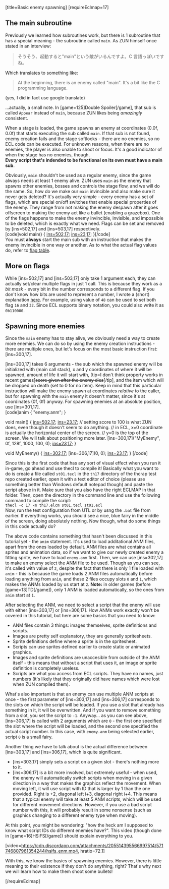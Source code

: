 [title=Basic enemy spawning]
[requireEclmap=17]
## The main subroutine
Previously we learned how subroutines work, but there is 1 subroutine that has a special meaning - the subroutine called `main`. As ZUN himself once stated in an interview:  
> そうそう、起動すると"main"という敵がいるんですよ。C 言語っぽいですね。  

Which translates to something like:  
> At the beginning, there is an enemy called "main". It's a bit like the C programming language.

(yes, I did in fact use google translate)  

\.\.\.actually, a small note. In [game=125]Double Spoiler[/game], that sub is called `Appear` instead of `main`, because ZUN likes being *amazingly* consistent.

When a stage is loaded, the game spawns an enemy at coordinates (0.0f, 0.0f) that starts executing the sub called `main`. If that sub is not found, enemy creation fails and the stage softlocks - there are no enemies, so no ECL code can be executed. For unknown reasons, when there are no enemies, the player is also unable to shoot or focus. It's a good indicator of when the stage has no enemies, though.  
**Every script that's indended to be functional on its own must have a main sub**.  
  
Obviously, `main` shouldn't be used as a regular enemy, since the game always needs at least 1 enemy alive. ZUN uses `main` as the enemy that spawns other enemies, bosses and controls the stage flow, and we will do the same. So, how do we make our `main` invincible and also make sure it never gets deleted? It's actually very simple - every enemy has a set of flags, which are special on/off switches that enable special properties of the enemy. They range from not making the enemy despawn after it goes offscreen to making the enemy act like a bullet (enabling a grazebox). One of the flags happens to make the enemy invincible, invisible, and impossible to be deleted, which is exactly what we need. Flags can be set and removed by [ins=502,17] and [ins=503,17] respectively.  
[code]void main() {
    [ins=502,17](32);
    [ins=23,17](10000);
}[/code]  
You must **always** start the main sub with an instruction that makes the enemy invincible in one way or another. As to what the actual flag values do, refer to [flag table](#s=modding/flags).

## More on flags
While [ins=502,17] and [ins=503,17] only take 1 argument each, they can actually set/clear multiple flags in just 1 call. This is because they work as a *bit mask* - every bit in the number corresponds to a different flag. If you don't know how bits are used to represent a number, I wrote a (short) explanation [here](#s=ecl-tutorial/3b). For example, using value of `48` can be used to set both flag `16` and `32`. Since ECL supports binary notation, you could also write it as `0b110000`.

## Spawning more enemies
Since the `main` enemy has to stay alive, we obviously need a way to create more enemies. We can do so by using the enemy creation instructions - there are multiple ones, but let's focus on the most basic instruction first: [ins=300,17].  

[ins=300,17] takes 6 arguments - the sub which the spawned enemy will be initialized with (main call stack), x and y coordinates of where it will be spawned, amount of life it will start with, [tip=I don&apos;t think property works in recent games]~~score given after the enemy dies~~[/tip], and the item which will be dropped on death (set to 0 for no item). Keep in mind that this particular instruction will make the enemy spawn at coordinates *relative* to the caller, but for spawning with the `main` enemy it doesn't matter, since it's at coordinates (0f, 0f) anyway. For spawning enemies at an absolute position, use [ins=301,17].  
[code]anim {
    "enemy.anm";
}

void main() {
    [ins=502,17](32);
    [ins=23,17](60);
    // setting score to 100 is what ZUN does, even though it doesn't seem to do anything.
    // in ECL, x=0 coordinate is actually the horizontal center of the screen.
    // y=0 is the top of the screen. We will talk about positioning more later.
    [ins=300,17]("MyEnemy", 0f, 128f, 1000, 100, 0);
    [ins=23,17](10000);
}

void MyEnemy() {
    [ins=302,17](2);
    [ins=306,17](0, 0);
    [ins=23,17](10000);
}
[/code]  

Since this is the first code that has any sort of visual effect when you run it in-game, go ahead and use thecl to compile it! Basically what you want to do is create a file called `st01.tecl` in the `th17` directory of the thcrap test repo created earlier, open it with a text editor of choice (please use something better than Windows default notepad though) and paste the script above in it. Make sure that you also have the right ECLMAP in that folder. Then, open the directory in the command line and use the following command to compile the script:  
`thecl -c 17 -m th17.elcm st01.tecl st01.ecl`  
Now, run the test configuration from UTL or by usng the `.bat` file from earlier. If everything works, you should see a nice, blue fairy in the middle of the screen, doing absolutely nothing. Now though, what do some things in this code actually do?  
  
The above code contains something that hasn't been discussed in this tutorial yet - the `anim` statement. It's used to load additational ANM files, apart from the ones loaded by default. ANM files are what contains all sprites and animation data, so if we want to give our newly created enemy a fitting sprite, we have to load `enemy.anm` first. Then, we can use [ins=302,17] to make an enemy select the ANM file to be used. Though as you can see, it's called with value of `2`, despite the fact that there is only 1 file loaded with `anim` - this is because the game loads 2 ANM files automatically before loading anything from `anim`, and these 2 files occupy slots `0` and `1`, which makes the ANMs loaded by us start at `2`. **Note:** in older games (before [game=13]TD[/game]), only 1 ANM is loaded automatically, so the ones from `anim` start at `1`.  

After selecting the ANM, we need to select a script that the enemy will use with either [ins=303,17] or [ins=306,17]. How ANMs work exactly won't be covered in this tutorial, but here are some basics that you need to know:
- ANM files contain 3 things: images themselves, sprite definitions and scripts.
- Images are pretty self explanatory, they are generally spritesheets.
- Sprite definitions define where a sprite is in the spritesheet.
- Scripts can use sprites defined earlier to create static or animated graphics.
- Images and sprite definitions are unaccesible from outside of the ANM itself - this means that without a script that uses it, an image or sprite definition is completely useless.
- Scripts are what you access from ECL scripts. They have no names, just numbers (it's likely that they originally did have names which were lost when ZUN compiled them).

What's also important is that an enemy can use multiple ANM scripts at once - the first parameter of [ins=303,17] and [ins=306,17] corresponds to the slots on which the script will be loaded. If you use a slot that already has something in it, it will be overwritten. And if you want to remove something from a slot, you set the script to `-1`. Anyway\.\.\. as you can see above, [ins=306,17] is called with 2 arguments which are `0` - the first one specified the slot where the script will be loaded, and the second one specified the actual script number. In this case, with `enemy.anm` being selected earlier, script `0` is a small fairy.  

Another thing we have to talk about is the actual difference between [ins=303,17] and [ins=306,17], which is quite significant.
- [ins=303,17] simply sets a script on a given slot - there's nothing more to it.
- [ins=306,17] is a bit more involved, but extremely useful - when used, the enemy will automatically switch scripts when moving in a given direction in a way that makes the graphics reflect the movement. When moving left, it will use script with ID that is larger by 1 than the one provided. Right is +2, diagonal left i+3, diagonal right i+4. This means that a typical enemy will take at least 5 ANM scripts, which will be used for different movement directions. However, if you use a bad script number with this, it will probably result in some nonsense (such as graphics changing to a different enemy type when moving).

At this point, you might be wondering: "how the heck am I supposed to know what script IDs do different enemies have?". This video (though done in [game=16]HSiFS[/game]) should explain everything to you.

[video=https://cdn.discordapp.com/attachments/205514395566997514/571746807961354244/hsifs_enm.mp4, hratio=72.1]

With this, we know the basics of spawning enemies. However, there is little meaning to their existence if they don't do anything, right? That's why next we will learn how to make them shoot some bullets!

[/requireEclmap]

